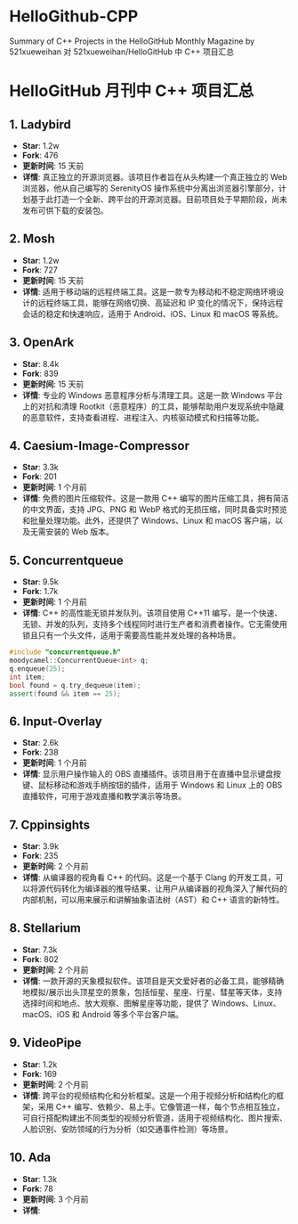 # HelloGithub-CPP
Summary of C++ Projects in the HelloGitHub Monthly Magazine by 521xueweihan
对 521xueweihan/HelloGitHub 中 C++ 项目汇总 

# HelloGitHub 月刊中 C++ 项目汇总
## 1. Ladybird
- **Star**: 1.2w
- **Fork**: 476
- **更新时间**: 15 天前
- **详情**: 真正独立的开源浏览器。该项目作者旨在从头构建一个真正独立的 Web 浏览器，他从自己编写的 SerenityOS 操作系统中分离出浏览器引擎部分，计划基于此打造一个全新、跨平台的开源浏览器。目前项目处于早期阶段，尚未发布可供下载的安装包。
## 2. Mosh
- **Star**: 1.2w
- **Fork**: 727
- **更新时间**: 15 天前
- **详情**: 适用于移动端的远程终端工具。这是一款专为移动和不稳定网络环境设计的远程终端工具，能够在网络切换、高延迟和 IP 变化的情况下，保持远程会话的稳定和快速响应，适用于 Android、iOS、Linux 和 macOS 等系统。
## 3. OpenArk
- **Star**: 8.4k
- **Fork**: 839
- **更新时间**: 15 天前
- **详情**: 专业的 Windows 恶意程序分析与清理工具。这是一款 Windows 平台上的对抗和清理 Rootkit（恶意程序）的工具，能够帮助用户发现系统中隐藏的恶意软件，支持查看进程、进程注入、内核驱动模式和扫描等功能。
## 4. Caesium-Image-Compressor
- **Star**: 3.3k
- **Fork**: 201
- **更新时间**: 1 个月前
- **详情**: 免费的图片压缩软件。这是一款用 C++ 编写的图片压缩工具，拥有简洁的中文界面，支持 JPG、PNG 和 WebP 格式的无损压缩，同时具备实时预览和批量处理功能。此外，还提供了 Windows、Linux 和 macOS 客户端，以及无需安装的 Web 版本。
## 5. Concurrentqueue
- **Star**: 9.5k
- **Fork**: 1.7k
- **更新时间**: 1 个月前
- **详情**: C++ 的高性能无锁并发队列。该项目使用 C++11 编写，是一个快速、无锁、并发的队列，支持多个线程同时进行生产者和消费者操作。它无需使用锁且只有一个头文件，适用于需要高性能并发处理的各种场景。
```cpp
#include "concurrentqueue.h"
moodycamel::ConcurrentQueue<int> q;
q.enqueue(25);
int item;
bool found = q.try_dequeue(item);
assert(found && item == 25);
```
## 6. Input-Overlay
- **Star**: 2.6k
- **Fork**: 238
- **更新时间**: 1 个月前
- **详情**: 显示用户操作输入的 OBS 直播插件。该项目用于在直播中显示键盘按键、鼠标移动和游戏手柄按钮的插件，适用于 Windows 和 Linux 上的 OBS 直播软件，可用于游戏直播和教学演示等场景。
## 7. Cppinsights
- **Star**: 3.9k
- **Fork**: 235
- **更新时间**: 2 个月前
- **详情**: 从编译器的视角看 C++ 的代码。这是一个基于 Clang 的开发工具，可以将源代码转化为编译器的推导结果，让用户从编译器的视角深入了解代码的内部机制，可以用来展示和讲解抽象语法树（AST）和 C++ 语言的新特性。
## 8. Stellarium
- **Star**: 7.3k
- **Fork**: 802
- **更新时间**: 2 个月前
- **详情**: 一款开源的天象模拟软件。该项目是天文爱好者的必备工具，能够精确地模拟/展示出头顶星空的景象，包括恒星、星座、行星、彗星等天体，支持选择时间和地点、放大观察、图解星座等功能，提供了 Windows、Linux、macOS、iOS 和 Android 等多个平台客户端。
## 9. VideoPipe
- **Star**: 1.2k
- **Fork**: 169
- **更新时间**: 2 个月前
- **详情**: 跨平台的视频结构化和分析框架。这是一个用于视频分析和结构化的框架，采用 C++ 编写、依赖少、易上手。它像管道一样，每个节点相互独立，可自行搭配构建出不同类型的视频分析管道，适用于视频结构化、图片搜索、人脸识别、安防领域的行为分析（如交通事件检测）等场景。
## 10. Ada
- **Star**: 1.3k
- **Fork**: 78
- **更新时间**: 3 个月前
- **详情**:

